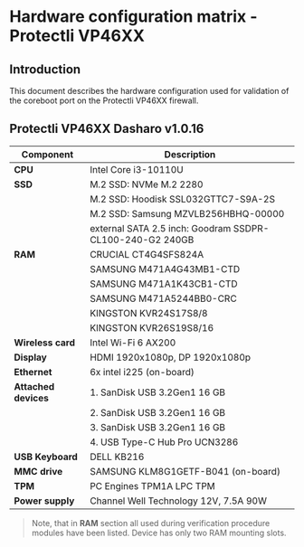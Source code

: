 # Hardware configuration matrix - Protectli VP46XX

## Introduction

This document describes the hardware configuration used for validation of the
coreboot port on the Protectli VP46XX firewall.

## Protectli VP46XX Dasharo v1.0.16

| Component              | Description                                              |
|------------------------|----------------------------------------------------------|
| **CPU**                | Intel Core i3-10110U                                     |
| **SSD**                | M.2 SSD: NVMe M.2 2280                                   |
|                        | M.2 SSD: Hoodisk SSL032GTTC7-S9A-2S                      |
|                        | M.2 SSD: Samsung MZVLB256HBHQ-00000                      |
|                        | external SATA 2.5 inch: Goodram SSDPR-CL100-240-G2 240GB |
| **RAM**                | CRUCIAL CT4G4SFS824A                                     |
|                        | SAMSUNG M471A4G43MB1-CTD                                 |
|                        | SAMSUNG M471A1K43CB1-CTD                                 |
|                        | SAMSUNG M471A5244BB0-CRC                                 |
|                        | KINGSTON KVR24S17S8/8                                    |
|                        | KINGSTON KVR26S19S8/16                                   |
| **Wireless card**      | Intel Wi-Fi 6 AX200                                      |
| **Display**            | HDMI 1920x1080p, DP 1920x1080p                           |
| **Ethernet**           | 6x intel i225 (on-board)                                 |
| **Attached devices**   | 1. SanDisk USB 3.2Gen1 16 GB                             |
|                        | 2. SanDisk USB 3.2Gen1 16 GB                             |
|                        | 3. SanDisk USB 3.2Gen1 16 GB                             |
|                        | 4. USB Type-C Hub Pro UCN3286                            |
| **USB Keyboard**       | DELL KB216                                               |
| **MMC drive**          | SAMSUNG KLM8G1GETF-B041 (on-board)                       |
| **TPM**                | PC Engines TPM1A LPC TPM                                 |
| **Power supply**       | Channel Well Technology 12V, 7.5A 90W                    |

> Note, that in **RAM** section all used during verification procedure
    modules have been listed. Device has only two RAM mounting slots.
